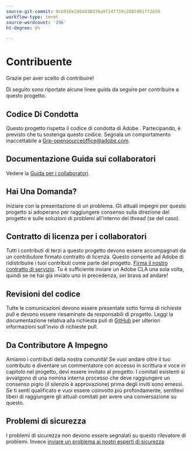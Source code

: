 ```yaml
---
source-git-commit: 8cb918e2d0d438d39a9f14f719c28b5981ff2656
workflow-type: tm+mt
source-wordcount: '296'
ht-degree: 0%

---
```

# Contribuente

Grazie per aver scelto di contribuire!

Di seguito sono riportate alcune linee guida da seguire per contribuire a questo progetto.

## Codice Di Condotta

Questo progetto rispetta il codice di condotta di Adobe [](code-of-conduct.md). Partecipando,
è previsto che tu sostenga questo codice. Segnala un comportamento inaccettabile a
[Grp-opensourceoffice@adobe.com](mailto:Grp-opensourceoffice@adobe.com).

## Documentazione Guida sui collaboratori

Vedere la [Guida per i collaboratori](https://docs.adobe.com/content/help/en/contributor/contributor-guide/introduction.html).

## Hai Una Domanda?

Iniziare con la presentazione di un problema. Gli attuali impegni per questo progetto si adoperano per raggiungere
consenso sulla direzione del progetto e sulle soluzioni di problemi all&#39;interno dei thread
(se del caso).

## Contratto di licenza per i collaboratori

Tutti i contributi di terzi a questo progetto devono essere accompagnati da un contributore firmato
contratto di licenza. Questo consente ad Adobe di ridistribuire i tuoi contributi
come parte del progetto. [Firma il nostro contratto di servizio](http://opensource.adobe.com/cla.html). Tu
è sufficiente inviare un Adobe CLA una sola volta, quindi se ne hai già inviato uno in precedenza,
sei brava ad andare!

## Revisioni del codice

Tutte le comunicazioni devono essere presentate sotto forma di richieste pull e devono essere riesaminate
da responsabili di progetto. Leggi la documentazione relativa alla richiesta pull di [GitHub](https://help.github.com/articles/about-pull-requests/)
per ulteriori informazioni sull&#39;invio di richieste pull.

<!--
Lastly, please follow the [pull request template](PULL_REQUEST_TEMPLATE.md) when
submitting a pull request!
-->

## Da Contributore A Impegno

Amiamo i contributi della nostra comunità! Se vuoi andare oltre il tuo contributo
e diventare un commentatore con accesso in scrittura e voce in capitolo nel progetto, devi
essere invitato al progetto. I comitati esistenti si avvalgono di una nomina interna
processo che deve raggiungere un consenso pigro (il silenzio è approvazione) prima degli inviti
sono emessi. Se ti senti qualificato e vuoi essere coinvolto più profondamente,
sentitevi liberi di raggiungere gli attuali comitati per avere una conversazione su questo.

## Problemi di sicurezza

I problemi di sicurezza non devono essere segnalati su questo rilevatore di problemi. Invece [inviare un problema ai nostri esperti di sicurezza](https://helpx.adobe.com/security/alertus.html)
